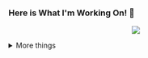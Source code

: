 ### Here is What I'm Working On! 👋

<p align="center">
  <a href= "https://github.com/anuraghazra/github-readme-stats"><img src="https://github-readme-stats.vercel.app/api?username=Soulcito&count_private=true&theme=tokyonight&include_all_commits=true&show_icons=true" /></a>  
</p>



<details>
  <summary> More things </summary>
  <br>
  <p align="center">
    <a href= "https://github.com/anuraghazra/github-readme-stats"><img src= "https://github-readme-stats.vercel.app/api/top-langs/?username=Soulcito&layout=compact" /></a>
  </p>
  <p>
    - 🔭 I’m currently working on ... China Construction Bank in Chile
    - 🌱 I’m currently learning ... Flutter, AirFlow 
    - 💬 Ask me about ... Anything
    - 📫 How to reach me: ... [linkedin] (https://www.linkedin.com/in/felipehinojosafernandez/)
    - 😄 Pronouns: ... He/Him
    - ⚡ Fun fact: ... I'm a forever student    
  </p> 
  
</details>
